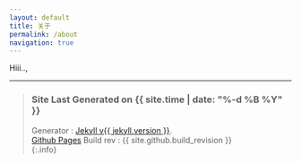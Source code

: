 ```yaml
---
layout: default
title: 关于
permalink: /about
navigation: true
---
```


Hiii..,

----

> ### Site Last Generated on {{ site.time | date: "%-d %B %Y"  }}
>
> Generator : [Jekyll v{{ jekyll.version }}](http://jekyllrb.com/).<br/>
> [Github Pages](https://pages.github.com/) Build rev : {{ site.github.build_revision }}<br/>
{:.info}
